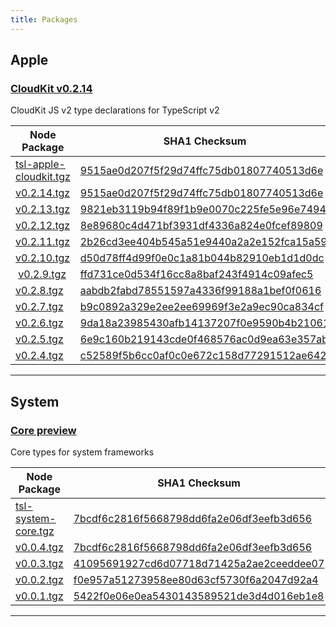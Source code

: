 ```yaml
---
title: Packages
---
```


## Apple

### [CloudKit v0.2.14](tsl-apple-cloudkit/)
CloudKit JS v2 type declarations for TypeScript v2

| Node Package | SHA1 Checksum |
|--------------|---------------|
| [tsl-apple-cloudkit.tgz](npm/tsl-apple-cloudkit.tgz) | [9515ae0d207f5f29d74ffc75db01807740513d6e](npm/tsl-apple-cloudkit.sha1) |
| [v0.2.14.tgz](npm/tsl-apple-cloudkit/v0.2.14.tgz) | [9515ae0d207f5f29d74ffc75db01807740513d6e](npm/tsl-apple-cloudkit/v0.2.14.sha1) |
| [v0.2.13.tgz](npm/tsl-apple-cloudkit/v0.2.13.tgz) | [9821eb3119b94f89f1b9e0070c225fe5e96e7494](npm/tsl-apple-cloudkit/v0.2.13.sha1) |
| [v0.2.12.tgz](npm/tsl-apple-cloudkit/v0.2.12.tgz) | [8e89680c4d471bf3931df4336a824e0fcef89809](npm/tsl-apple-cloudkit/v0.2.12.sha1) |
| [v0.2.11.tgz](npm/tsl-apple-cloudkit/v0.2.11.tgz) | [2b26cd3ee404b545a51e9440a2a2e152fca15a59](npm/tsl-apple-cloudkit/v0.2.11.sha1) |
| [v0.2.10.tgz](npm/tsl-apple-cloudkit/v0.2.10.tgz) | [d50d78ff4d99f0e0c1a81b044b82910eb1d1d0dc](npm/tsl-apple-cloudkit/v0.2.10.sha1) |
| [v0.2.9.tgz](npm/tsl-apple-cloudkit/v0.2.9.tgz) | [ffd731ce0d534f16cc8a8baf243f4914c09afec5](npm/tsl-apple-cloudkit/v0.2.9.sha1) |
| [v0.2.8.tgz](npm/tsl-apple-cloudkit/v0.2.8.tgz) | [aabdb2fabd78551597a4336f99188a1bef0f0616](npm/tsl-apple-cloudkit/v0.2.8.sha1) |
| [v0.2.7.tgz](npm/tsl-apple-cloudkit/v0.2.7.tgz) | [b9c0892a329e2ee2ee69969f3e2a9ec90ca834cf](npm/tsl-apple-cloudkit/v0.2.7.sha1) |
| [v0.2.6.tgz](npm/tsl-apple-cloudkit/v0.2.6.tgz) | [9da18a23985430afb14137207f0e9590b4b21061](npm/tsl-apple-cloudkit/v0.2.6.sha1) |
| [v0.2.5.tgz](npm/tsl-apple-cloudkit/v0.2.5.tgz) | [6e9c160b219143cde0f468576ac0d9ea63e357ab](npm/tsl-apple-cloudkit/v0.2.5.sha1) |
| [v0.2.4.tgz](npm/tsl-apple-cloudkit/v0.2.4.tgz) | [c52589f5b6cc0af0c0e672c158d77291512ae642](npm/tsl-apple-cloudkit/v0.2.4.sha1) |

---

## System

### [Core preview](tsl-system-core/)
Core types for system frameworks

| Node Package | SHA1 Checksum |
|--------------|---------------|
| [tsl-system-core.tgz](npm/tsl-system-core.tgz) | [7bcdf6c2816f5668798dd6fa2e06df3eefb3d656](npm/tsl-system-core.sha1) |
| [v0.0.4.tgz](npm/tsl-system-core/v0.0.4.tgz) | [7bcdf6c2816f5668798dd6fa2e06df3eefb3d656](npm/tsl-system-core/v0.0.4.sha1) |
| [v0.0.3.tgz](npm/tsl-system-core/v0.0.3.tgz) | [41095691927cd6d07718d71425a2ae2ceeddee07](npm/tsl-system-core/v0.0.3.sha1) |
| [v0.0.2.tgz](npm/tsl-system-core/v0.0.2.tgz) | [f0e957a51273958ee80d63cf5730f6a2047d92a4](npm/tsl-system-core/v0.0.2.sha1) |
| [v0.0.1.tgz](npm/tsl-system-core/v0.0.1.tgz) | [5422f0e06e0ea5430143589521de3d4d016eb1e8](npm/tsl-system-core/v0.0.1.sha1) |

---
